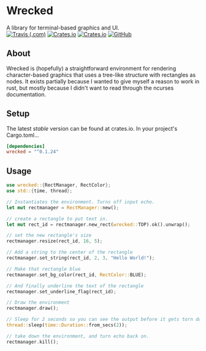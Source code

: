 # Wrecked
A library for terminal-based graphics and UI.<br/>
[![Travis (.com)](https://img.shields.io/travis/com/quintinfsmith/wrecked?style=flat-square)](https://travis-ci.com/github/quintinfsmith/wrecked)
[![Crates.io](https://img.shields.io/crates/d/wrecked?style=flat-square)](https://crates.io/crates/wrecked)
[![Crates.io](https://img.shields.io/crates/v/wrecked?style=flat-square)](https://crates.io/crates/wrecked)
[![GitHub](https://img.shields.io/github/license/quintinfsmith/wrecked?style=flat-square)](https://github.com/quintinfsmith/wrecked/blob/master/LICENSE)
## About
Wrecked is (hopefully) a straightforward environment for rendering character-based graphics that uses a tree-like structure with rectangles as nodes.
It exists partially because I wanted to give myself a reason to work in rust, but mostly because I didn't want to read through the ncurses documentation.

## Setup
The latest *stable* version can be found at crates.io.
In your project's Cargo.toml...
```toml
[dependencies]
wrecked = "^0.1.24"
```

## Usage
```rust
use wrecked::{RectManager, RectColor};
use std::{time, thread};

// Instantiates the environment. Turns off input echo.
let mut rectmanager = RectManager::new();

// create a rectangle to put text in.
let mut rect_id = rectmanager.new_rect(wrecked::TOP).ok().unwrap();

// set the new rectangle's size
rectmanager.resize(rect_id, 16, 5);

// Add a string to the center of the rectangle
rectmanager.set_string(rect_id, 2, 3, "Hello World!");

// Make that rectangle blue
rectmanager.set_bg_color(rect_id, RectColor::BLUE);

// And finally underline the text of the rectangle
rectmanager.set_underline_flag(rect_id);

// Draw the environment
rectmanager.draw();

// Sleep for 2 seconds so you can see the output before it gets torn down
thread::sleep(time::Duration::from_secs(2));

// take down the environment, and turn echo back on.
rectmanager.kill();
```


